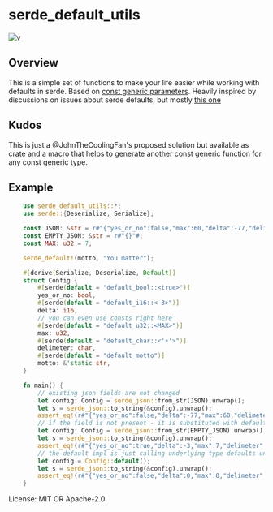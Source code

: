 # serde_default_utils

[![v](https://img.shields.io/badge/v-0.2.1-blueviolet)]()

## Overview
This is a simple set of functions to make your life easier while working with defaults in serde.
Based on [const generic parameters](https://doc.rust-lang.org/reference/items/generics.html#const-generics).
Heavily inspired by discussions on issues about serde defaults, but mostly [this one](https://github.com/serde-rs/serde/issues/368)

## Kudos
This is just a @JohnTheCoolingFan's proposed solution but available as crate and a macro that
helps to generate another const generic function for any const generic type.

## Example
```rust
    use serde_default_utils::*;
    use serde::{Deserialize, Serialize};

    const JSON: &str = r#"{"yes_or_no":false,"max":60,"delta":-77,"delimeter":"☀","motto":"You matter"}"#;
    const EMPTY_JSON: &str = r#"{}"#;
    const MAX: u32 = 7;

    serde_default!(motto, "You matter");

    #[derive(Serialize, Deserialize, Default)]
    struct Config {
        #[serde(default = "default_bool::<true>")]
        yes_or_no: bool,
        #[serde(default = "default_i16::<-3>")]
        delta: i16,
        // you can even use consts right here
        #[serde(default = "default_u32::<MAX>")]
        max: u32,
        #[serde(default = "default_char::<'☀'>")]
        delimeter: char,
        #[serde(default = "default_motto")]
        motto: &'static str,
    }

    fn main() {
        // existing json fields are not changed
        let config: Config = serde_json::from_str(JSON).unwrap();
        let s = serde_json::to_string(&config).unwrap();
        assert_eq!(r#"{"yes_or_no":false,"delta":-77,"max":60,"delimeter":"☀","motto":"You matter"}"#, &s);
        // if the field is not present - it is substituted with defaults
        let config: Config = serde_json::from_str(EMPTY_JSON).unwrap();
        let s = serde_json::to_string(&config).unwrap();
        assert_eq!(r#"{"yes_or_no":true,"delta":-3,"max":7,"delimeter":"☀","motto":"You matter"}"#, &s);
        // the default impl is just calling underlying type defaults unless you have a custom impl Default
        let config = Config::default();
        let s = serde_json::to_string(&config).unwrap();
        assert_eq!(r#"{"yes_or_no":false,"delta":0,"max":0,"delimeter":"\u0000","motto":""}"#, &s);
    }

```

License: MIT OR Apache-2.0
